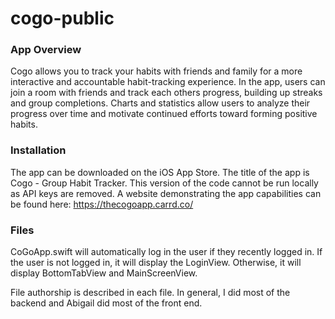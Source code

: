 # cogo-public

### App Overview
Cogo allows you to track your habits with friends and family for a more interactive and accountable habit-tracking experience. In the app, users can join a room with friends and track each others progress, building up streaks and group completions. Charts and statistics allow users to analyze their progress over time and motivate continued efforts toward forming positive habits.

### Installation
The app can be downloaded on the iOS App Store. The title of the app is Cogo - Group Habit Tracker. This version of the code cannot be run locally as API keys are removed. A website demonstrating the app capabilities can be found here: https://thecogoapp.carrd.co/

### Files
CoGoApp.swift will automatically log in the user if they recently logged in. If the user is not logged in, it will display the LoginView. Otherwise, it will display BottomTabView and MainScreenView.

File authorship is described in each file. In general, I did most of the backend and Abigail did most of the front end.
